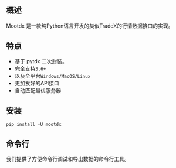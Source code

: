 ## 概述

Mootdx 是一款纯Python语言开发的类似TradeX的行情数据接口的实现。

## 特点

- 基于 pytdx 二次封装。
- 完全支持`3.6+`
- 以及全平台`Windows/MacOS/Linux`
- 更加友好的API接口
- 自动匹配最优服务器

## 安装

```
pip install -U mootdx
```

## 命令行

我们提供了方便命令行调试和导出数据的命令行工具。
